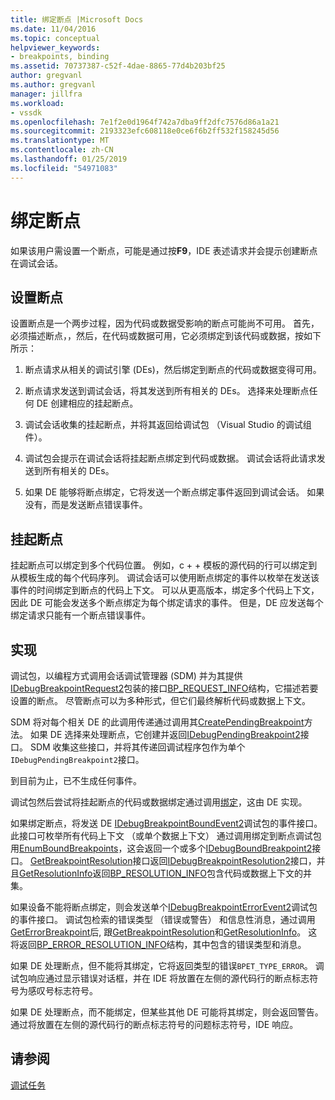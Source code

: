 ```yaml
---
title: 绑定断点 |Microsoft Docs
ms.date: 11/04/2016
ms.topic: conceptual
helpviewer_keywords:
- breakpoints, binding
ms.assetid: 70737387-c52f-4dae-8865-77d4b203bf25
author: gregvanl
ms.author: gregvanl
manager: jillfra
ms.workload:
- vssdk
ms.openlocfilehash: 7e1f2e0d1964f742a7dba9ff2dfc7576d86a1a21
ms.sourcegitcommit: 2193323efc608118e0ce6f6b2ff532f158245d56
ms.translationtype: MT
ms.contentlocale: zh-CN
ms.lasthandoff: 01/25/2019
ms.locfileid: "54971083"
---
```

# <a name="bind-breakpoints"></a>绑定断点
如果该用户需设置一个断点，可能是通过按**F9**，IDE 表述请求并会提示创建断点在调试会话。  
  
## <a name="set-a-breakpoint"></a>设置断点  
 设置断点是一个两步过程，因为代码或数据受影响的断点可能尚不可用。 首先，必须描述断点，，然后，在代码或数据可用，它必须绑定到该代码或数据，按如下所示：  
  
1.  断点请求从相关的调试引擎 (DEs)，然后绑定到断点的代码或数据变得可用。  
  
2.  断点请求发送到调试会话，将其发送到所有相关的 DEs。 选择来处理断点任何 DE 创建相应的挂起断点。  
  
3.  调试会话收集的挂起断点，并将其返回给调试包 （Visual Studio 的调试组件）。  
  
4.  调试包会提示在调试会话将挂起断点绑定到代码或数据。 调试会话将此请求发送到所有相关的 DEs。  
  
5.  如果 DE 能够将断点绑定，它将发送一个断点绑定事件返回到调试会话。 如果没有，而是发送断点错误事件。  
  
## <a name="pending-breakpoints"></a>挂起断点  
 挂起断点可以绑定到多个代码位置。 例如，c + + 模板的源代码的行可以绑定到从模板生成的每个代码序列。 调试会话可以使用断点绑定的事件以枚举在发送该事件的时间绑定到断点的代码上下文。 可以从更高版本，绑定多个代码上下文，因此 DE 可能会发送多个断点绑定为每个绑定请求的事件。 但是，DE 应发送每个绑定请求只能有一个断点错误事件。  
  
## <a name="implementation"></a>实现  
 调试包，以编程方式调用会话调试管理器 (SDM) 并为其提供[IDebugBreakpointRequest2](../../extensibility/debugger/reference/idebugbreakpointrequest2.md)包装的接口[BP_REQUEST_INFO](../../extensibility/debugger/reference/bp-request-info.md)结构，它描述若要设置的断点。 尽管断点可以为多种形式，但它们最终解析代码或数据上下文。  
  
 SDM 将对每个相关 DE 的此调用传递通过调用其[CreatePendingBreakpoint](../../extensibility/debugger/reference/idebugengine2-creatependingbreakpoint.md)方法。 如果 DE 选择来处理断点，它创建并返回[IDebugPendingBreakpoint2](../../extensibility/debugger/reference/idebugpendingbreakpoint2.md)接口。 SDM 收集这些接口，并将其传递回调试程序包作为单个`IDebugPendingBreakpoint2`接口。  
  
 到目前为止，已不生成任何事件。  
  
 调试包然后尝试将挂起断点的代码或数据绑定通过调用[绑定](../../extensibility/debugger/reference/idebugpendingbreakpoint2-bind.md)，这由 DE 实现。  
  
 如果绑定断点，将发送 DE [IDebugBreakpointBoundEvent2](../../extensibility/debugger/reference/idebugbreakpointboundevent2.md)调试包的事件接口。 此接口可枚举所有代码上下文 （或单个数据上下文） 通过调用绑定到断点调试包用[EnumBoundBreakpoints](../../extensibility/debugger/reference/idebugbreakpointboundevent2-enumboundbreakpoints.md)，这会返回一个或多个[IDebugBoundBreakpoint2](../../extensibility/debugger/reference/idebugboundbreakpoint2.md)接口。 [GetBreakpointResolution](../../extensibility/debugger/reference/idebugboundbreakpoint2-getbreakpointresolution.md)接口返回[IDebugBreakpointResolution2](../../extensibility/debugger/reference/idebugbreakpointresolution2.md)接口，并且[GetResolutionInfo](../../extensibility/debugger/reference/idebugbreakpointresolution2-getresolutioninfo.md)返回[BP_RESOLUTION_INFO](../../extensibility/debugger/reference/bp-resolution-info.md)包含代码或数据上下文的并集。  
  
 如果设备不能将断点绑定，则会发送单个[IDebugBreakpointErrorEvent2](../../extensibility/debugger/reference/idebugbreakpointerrorevent2.md)调试包的事件接口。 调试包检索的错误类型 （错误或警告） 和信息性消息，通过调用[GetErrorBreakpoint](../../extensibility/debugger/reference/idebugbreakpointerrorevent2-geterrorbreakpoint.md)后, 跟[GetBreakpointResolution](../../extensibility/debugger/reference/idebugerrorbreakpoint2-getbreakpointresolution.md)和[GetResolutionInfo](../../extensibility/debugger/reference/idebugerrorbreakpointresolution2-getresolutioninfo.md)。 这将返回[BP_ERROR_RESOLUTION_INFO](../../extensibility/debugger/reference/bp-error-resolution-info.md)结构，其中包含的错误类型和消息。  
  
 如果 DE 处理断点，但不能将其绑定，它将返回类型的错误`BPET_TYPE_ERROR`。 调试包响应通过显示错误对话框，并在 IDE 将放置在左侧的源代码行的断点标志符号为感叹号标志符号。  
  
 如果 DE 处理断点，而不能绑定，但某些其他 DE 可能将其绑定，则会返回警告。 通过将放置在左侧的源代码行的断点标志符号的问题标志符号，IDE 响应。  
  
## <a name="see-also"></a>请参阅  
 [调试任务](../../extensibility/debugger/debugging-tasks.md)